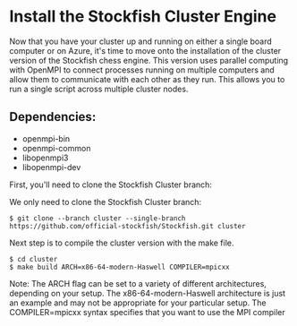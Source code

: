 # Install the Stockfish Cluster Engine
Now that you have your cluster up and running on either a single board computer or on Azure, it's time to move onto the installation of the cluster version of the Stockfish chess engine. This version uses parallel computing with OpenMPI to connect processes running on multiple computers and allow them to communicate with each other as they run. This allows you to run a single script across multiple cluster nodes.

## Dependencies:
- openmpi-bin
- openmpi-common
- libopenmpi3
- libopenmpi-dev

First, you'll need to clone the Stockfish Cluster branch:

We only need to clone the Stockfish Cluster branch:
``` clone
$ git clone --branch cluster --single-branch https://github.com/official-stockfish/Stockfish.git cluster
```
Next step is to compile the cluster version with the make file.
``` consol
$ cd cluster
$ make build ARCH=x86-64-modern-Haswell COMPILER=mpicxx
```
Note: The ARCH flag can be set to a variety of different architectures, depending on your setup. The x86-64-modern-Haswell architecture is just an example and may not be appropriate for your particular setup. The COMPILER=mpicxx syntax specifies that you want to use the MPI compiler
